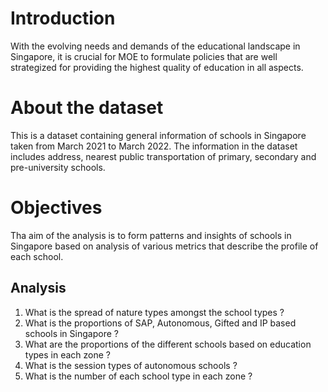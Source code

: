 # Introduction
With the evolving needs and demands of the educational landscape in Singapore, it is crucial for MOE to formulate policies that are well strategized for providing the highest quality of education in all aspects.

# About the dataset
This is a dataset containing general information of schools in Singapore taken from March 2021 to March 2022. The information in the dataset includes address, nearest public transportation of primary, secondary and pre-university schools. 

# Objectives
Tha aim of the analysis is to form patterns and insights of schools in Singapore based on analysis of various metrics that describe the profile of each school.

 ## Analysis
1. What is the spread of nature types amongst the school types ? 
2. What is the proportions of SAP, Autonomous, Gifted and IP based schools in Singapore ? 
3. What are the proportions of the different schools based on education types in each zone ? 
4. What is the session types of autonomous schools ?
5. What is the number of each school type in each zone ?
